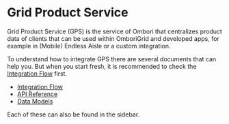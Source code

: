 # Grid Product Service
Grid Product Service (GPS) is the service of Ombori that centralizes product data of clients that can be used within OmboriGrid and developed apps, for example in (Mobile) Endless Aisle or a custom integration.

To understand how to integrate GPS there are several documents that can help you. But when you start fresh, it is recommended to check the [Integration Flow](/gps/integration-flow) first.

- [Integration Flow](/gps/integration-flow)
- [API Reference](/gps/api)
- [Data Models](/gps/data-model)

Each of these can also be found in the sidebar.